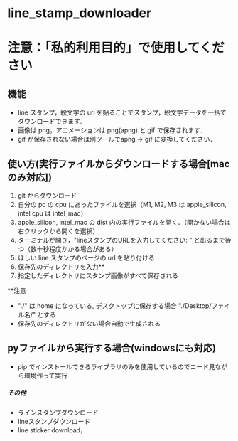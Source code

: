# line_stamp_downloader
# 注意：「私的利用目的」で使用してください

## 機能
- line スタンプ，絵文字の url を貼ることでスタンプ，絵文字データを一括でダウンロードできます.
- 画像は png，アニメーションは png(apng) と gif で保存されます．
- gif が保存されない場合は別ツールでapng -> gif に変換してください．


## 使い方(実行ファイルからダウンロードする場合[macのみ対応])
1. git からダウンロード
2. 自分の pc の cpu にあったファイルを選択（M1, M2, M3 は apple_silicon, intel cpu は intel_mac） 
3. apple_silicon, intel_mac の dist 内の実行ファイルを開く．（開かない場合は右クリックから開くを選択）
4. ターミナルが開き，"lineスタンプのURLを入力してください: " と出るまで待つ（数十秒程度かかる場合がある）
5. ほしい line スタンプのページの url を貼り付ける
6. 保存先のディレクトリを入力**
7. 指定したディレクトリにスタンプ画像がすべて保存される




**注意
- "./" は home になっている, デスクトップに保存する場合 "./Desktop/ファイル名/" とする
- 保存先のディレクトリがない場合自動で生成される

## pyファイルから実行する場合(windowsにも対応)
- pip でインストールできるライブラリのみを使用しているのでコード見ながら環境作って実行






##### その他
- ラインスタンプダウンロード
- lineスタンプダウンロード
- line sticker download，
